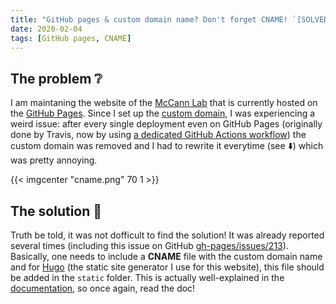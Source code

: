 ```yaml
--- 
title: "GitHub pages & custom domain name? Don't forget CNAME! `[SOLVED]`"
date: 2020-02-04 
tags: [GitHub pages, CNAME]
--- 
```



## The problem ❔

I am maintaning the website of the [McCann Lab](https://mccannlab.ca/) that is
currently hosted on the [GitHub Pages](https://pages.github.com/). Since I set
up the [custom
domain](https://help.github.com/en/github/working-with-github-pages/configuring-a-custom-domain-for-your-github-pages-site),
I was experiencing a weird issue: after every single deployment even on GitHub
Pages (originally done by Travis, now by using [a dedicated GitHub Actions
workflow](https://github.com/McCannLab/McCannLab.github.io/actions)) the
custom domain was removed and I had to rewrite it  everytime (see :arrow_down:)
which was pretty annoying.

{{< imgcenter "cname.png" 70 1 >}}


## The solution :medal_sports:

Truth be told, it was not dofficult to find the solution! It was already
reported several times (including this issue on GitHub
[gh-pages/issues/213](https://github.com/tschaub/gh-pages/issues/213)).
Basically, one needs to include a **CNAME** file with the custom domain name
and for [Hugo](https://gohugo.io/) (the static site generator I use for this
website), this file should be added in the `static` folder. This is actually
well-explained in the
[documentation](https://gohugo.io/hosting-and-deployment/hosting-on-github/#use-a-custom-domain
), so once again, read the doc!

